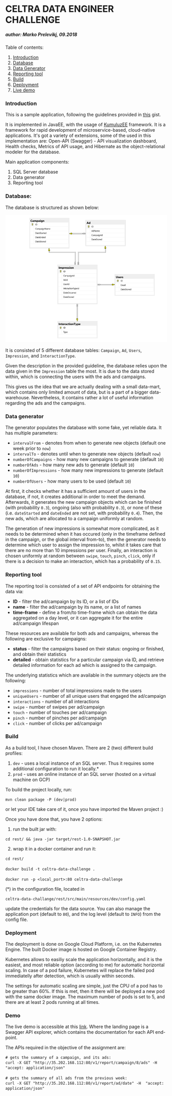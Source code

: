 # CELTRA DATA ENGINEER CHALLENGE
##### author: Marko Prelevikj, 09.2018

Table of contents:
1. [Introduction](#intro)
2. [Database](#db)
3. [Data Generator](#generator)
4. [Reporting tool](#tool)
5. [Build](#build)
6. [Deployment](#deploy)
7. [Live demo](#demo)

<a name="intro"></a>
### Introduction

This is a sample application, following the guidelines provided in [this](https://gist.github.com/gregakespret/943414b3bf457bb9fc1d82d81bc3fbeb) gist.

It is implemented in JavaEE, with the usage of [KumuluzEE](https://ee.kumuluz.com/) framework. 
It is a framework for rapid development of microservice-based, cloud-native applications. 
It's got a variety of extensions, some of the used in this implementation are: 
Open-API (Swagger) - API visualization dashboard, Health checks, Metrics of API usage, and Hibernate as the object-relational modeler for the database.

Main application components:

1. SQL Server database
2. Data generator
3. Reporting tool

<a name="db"></a>
### Database:

The database is structured as shown below:

![db schema](./celtra_db.png)

It is consisted of 5 different database tables: `Campaign`, `Ad`, `Users`, `Impression`, and `InteractionType`. 

Given the description in the provided guideline, the database relies upon the data given in the `Impression` table the most. It is due to the data stored within, which is connecting the users with the ads and campaigns.

This gives us the idea that we are actually dealing with a small data-mart, which contains only limited amount of data, but is a part of a bigger data-warehouse.
Nevertheless, it contains rather a lot of useful information regarding the ads and the campaigns.

<a name="generator"></a>
### Data generator

The generator populates the database with some fake, yet reliable data. It has multiple parameters:

- `intervalFrom` - denotes from when to generate new objects (default one week prior to `now`)
- `intervalTo` - denotes until when to generate new objects (default `now`)
- `numberOfCampaigns` - how many new campaigns to generate (default `10`)
- `numberOfAds` - how many new ads to generate (default `10`)
- `numberOfImpressions` - how many new impressions to generate (default `10`)
- `numberOfUsers` - how many users to be used (default `10`)

At first, it checks whether it has a sufficient amount of users in the database, if not, it creates additional in order 
to meet the demand. Afterwards, it generates the new campaign objects which can be finished (with probability `0.3`), 
ongoing (also with probability `0.3`), or none of these (i.e. `dateStarted` and `dateEnded` are not set, with probability `0.4`).
Then, the new ads, which are allocated to a campaign uniformly at random.

The generation of new impressions is somewhat more complicated, as it needs to be determined when it has occured (only in 
the timeframe defined in the campaign, or the global interval from-to), then the generator needs to determine which user 
to assign the impression to, whilst it takes care that there are no more than 10 impressions per user. Finally, an interaction is 
chosen uniformly at random between `swipe`, `touch`, `pinch`, `click`, only if there is a decision to make an interaction, 
which has a probability of `0.15`.

<a name="tool"></a>
### Reporting tool

The reporting tool is consisted of a set of API endpoints for obtaining the data via:

- **ID** - filter the ad/campaign by its ID, or a list of IDs
- **name** - filter the ad/campaign by its name, or a list of names
- **time-frame** - define a from/to time-frame which can obtain the data aggregated on a day level,
or it can aggregate it for the entire ad/campaign lifespan   

These resources are available for both ads and campaigns, 
whereas the following are exclusive for campaigns:

- **status** - filter the campaigns based on their status: ongoing or finished, 
and obtain their statistics
- **detailed** - obtain statistics for a particular campaign via ID, 
and retrieve detailed information for each ad which is assigned to the campaign.

The underlying statistics which are available in the summary objects are the following:

- `impressions` - number of total impressions made to the users
- `uniqueUsers` - number of all unique users that engaged the ad/campaign
- `interactions` - number of all interactions
- `swipe` - number of swipes per ad/campaign
- `touch` - number of touches per ad/campaign
- `pinch` - number of pinches per ad/campaign
- `click` - number of clicks per ad/campaign

<a name="build"></a>
### Build

As a build tool, I have chosen Maven. There are 2 (two) different build profiles:

1. `dev` - uses a local instance of an SQL server. Thus it requires some additional configuration to run it locally.*
2. `prod` - uses an online instance of an SQL server (hosted on a virtual machine on GCP)

To build the project locally, run:

```
mvn clean package -P (dev|prod)
```

or let your IDE take care of it, once you have imported the Maven project :)

Once you have done that, you have 2 options:

1. run the built jar with:

```
cd rest/ && java -jar target/rest-1.0-SNAPSHOT.jar
```

2. wrap it in a docker container and run it:

```
cd rest/

docker build -t celtra-data-challenge .

docker run -p <local_port>:80 celtra-data-challenge
```


(*) in the configuration file, located in 

```
celtra-data-challange/rest/src/main/resources/dev/config.yaml
```

update the credentials for the data source. You can also manage the application port (default to `80`),
and the log level (default to `INFO`) from the config file.

<a name="deploy"></a>
### Deployment

The deployment is done on Google Cloud Platform, i.e. on the Kubernetes Engine. The built Docker image is hosted on Google Container Registry.

Kubernetes allows to easiliy scale the application horizontally, and it is the easiest, and most reliable option (according to me) for automatic horizontal scaling. In case of a pod failure, Kubernetes will replace the failed pod immediatelly after detection, which is usually within seconds.

The settings for automatic scaling are simple, just the CPU of a pod has to be greater than 60%. 
If this is met, then it there will be deployed a new pod with the same docker image. 
The maximum number of pods is set to 5, and there are at least 2 pods running at all times.

<a name="demo"></a>
### Demo

The live demo is accessible at this [link](http://35.202.168.112/api-specs/ui).
Where the landing page is a Swagger API explorer, which contains the documentation for each API end-point.

The APIs required in the objective of the assignment are:

```
# gets the summary of a campaign, and its ads:
curl -X GET "http://35.202.168.112:80/v1/report/campaign/8/ads" -H  "accept: application/json"

# gets the summary of all ads from the previous week:
curl -X GET "http://35.202.168.112:80/v1/report/ad/date" -H  "accept: application/json"
```
